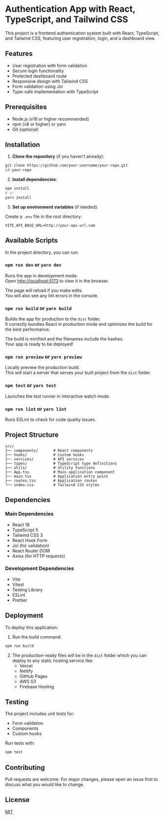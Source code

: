 # Authentication App with React, TypeScript, and Tailwind CSS

This project is a frontend authentication system built with React, TypeScript, and Tailwind CSS, featuring user registration, login, and a dashboard view.

## Features

- User registration with form validation
- Secure login functionality
- Protected dashboard route
- Responsive design with Tailwind CSS
- Form validation using Joi
- Type-safe implementation with TypeScript

## Prerequisites

- Node.js (v16 or higher recommended)
- npm (v8 or higher) or yarn
- Git (optional)

## Installation

1. **Clone the repository** (if you haven't already):

```bash
git clone https://github.com/your-username/your-repo.git
cd your-repo
```

2. **Install dependencies**:

```bash
npm install
# or
yarn install
```

3. **Set up environment variables** (if needed):

Create a `.env` file in the root directory:

```env
VITE_API_BASE_URL=http://your-api-url.com
```

## Available Scripts

In the project directory, you can run:

### `npm run dev` or `yarn dev`

Runs the app in development mode.\
Open [http://localhost:5173](http://localhost:5173) to view it in the browser.

The page will reload if you make edits.\
You will also see any lint errors in the console.

### `npm run build` or `yarn build`

Builds the app for production to the `dist` folder.\
It correctly bundles React in production mode and optimizes the build for the best performance.

The build is minified and the filenames include the hashes.\
Your app is ready to be deployed!

### `npm run preview` or `yarn preview`

Locally preview the production build.\
This will start a server that serves your built project from the `dist` folder.

### `npm test` or `yarn test`

Launches the test runner in interactive watch mode.

### `npm run lint` or `yarn lint`

Runs ESLint to check for code quality issues.

## Project Structure

```
src/
├── components/       # React components
├── hooks/            # Custom hooks
├── services/         # API services
├── types/            # TypeScript type definitions
├── utils/            # Utility functions
├── App.tsx           # Main application component
├── main.tsx          # Application entry point
├── routes.tsx        # Application routes
└── index.css         # Tailwind CSS styles
```

## Dependencies

### Main Dependencies

- React 18
- TypeScript 5
- Tailwind CSS 3
- React Hook Form
- Joi (for validation)
- React Router DOM
- Axios (for HTTP requests)

### Development Dependencies

- Vite
- Vitest
- Testing Library
- ESLint
- Prettier

## Deployment

To deploy this application:

1. Run the build command:

```bash
npm run build
```

2. The production-ready files will be in the `dist` folder which you can deploy to any static hosting service like:
   - Vercel
   - Netlify
   - GitHub Pages
   - AWS S3
   - Firebase Hosting

## Testing

The project includes unit tests for:

- Form validation
- Components
- Custom hooks

Run tests with:

```bash
npm test
```

## Contributing

Pull requests are welcome. For major changes, please open an issue first to discuss what you would like to change.

## License

[MIT](https://choosealicense.com/licenses/mit/)
